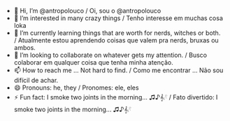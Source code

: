- 👋 Hi, I’m @antropolouco / Oi, sou o @antropolouco
- 👀 I’m interested in many crazy things / Tenho interesse em muchas cosa loka
- 🌱 I’m currently learning things that are worth for nerds, witches or both. / Atualmente estou aprendendo coisas que valem pra nerds, bruxas ou ambos.
- 💞️ I’m looking to collaborate on whatever gets my attention. / Busco colaborar em qualquer coisa que tenha minha atenção.
- 📫 How to reach me ... Not hard to find. / Como me encontrar ... Não sou difícil de achar.
- 😄 Pronouns: he, they / Pronomes: ele, eles
- ⚡ Fun fact: I smoke two joints in the morning...  ♫♪𝄞⨾𓍢 / Fato divertido: I smoke two joints in the morning...  ♫♪𝄞⨾𓍢

<!---
antropolouco/antropolouco is a ✨ special ✨ repository because its `README.md` (this file) appears on your GitHub profile.
You can click the Preview link to take a look at your changes.
--->
